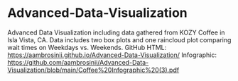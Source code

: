 # Advanced-Data-Visualization
Advanced Data Visualization including data gathered from KOZY Coffee in Isla Vista, CA. 
Data includes two box plots and one raincloud plot comparing wait times on Weekdays vs. Weekends.
GitHub HTML: https://aambrosinii.github.io/Advanced-Data-Visualization/
Infographic: https://github.com/aambrosinii/Advanced-Data-Visualization/blob/main/Coffee%20Infographic%20(3).pdf

